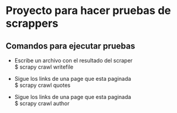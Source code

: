# Proyecto para hacer pruebas de scrappers

## Comandos para ejecutar pruebas

- Escribe un archivo con el resultado del scraper  
$ scrapy crawl writefile 

- Sigue los links de una page que esta paginada  
$ scrapy crawl quotes

- Sigue los links de una page que esta paginada  
$ scrapy crawl author